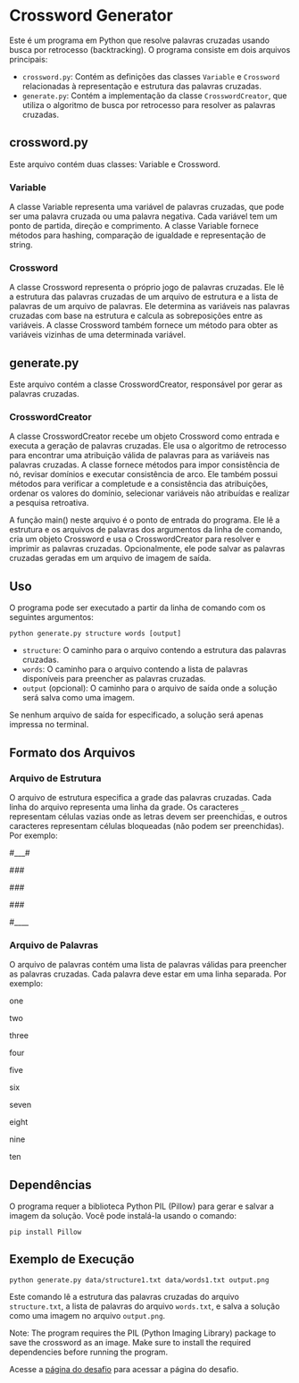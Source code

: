 # Crossword Generator

Este é um programa em Python que resolve palavras cruzadas usando busca por retrocesso (backtracking). O programa consiste em dois arquivos principais:

- `crossword.py`: Contém as definições das classes `Variable` e `Crossword` relacionadas à representação e estrutura das palavras cruzadas.
- `generate.py`: Contém a implementação da classe `CrosswordCreator`, que utiliza o algoritmo de busca por retrocesso para resolver as palavras cruzadas.

## crossword.py

Este arquivo contém duas classes: Variable e Crossword.

### Variable

A classe Variable representa uma variável de palavras cruzadas, que pode ser uma palavra cruzada ou uma palavra negativa. Cada variável tem um ponto de partida, direção e comprimento. A classe Variable fornece métodos para hashing, comparação de igualdade e representação de string.

### Crossword

A classe Crossword representa o próprio jogo de palavras cruzadas. Ele lê a estrutura das palavras cruzadas de um arquivo de estrutura e a lista de palavras de um arquivo de palavras. Ele determina as variáveis nas palavras cruzadas com base na estrutura e calcula as sobreposições entre as variáveis. A classe Crossword também fornece um método para obter as variáveis vizinhas de uma determinada variável.

## generate.py

Este arquivo contém a classe CrosswordCreator, responsável por gerar as palavras cruzadas.

### CrosswordCreator

A classe CrosswordCreator recebe um objeto Crossword como entrada e executa a geração de palavras cruzadas. Ele usa o algoritmo de retrocesso para encontrar uma atribuição válida de palavras para as variáveis nas palavras cruzadas. A classe fornece métodos para impor consistência de nó, revisar domínios e executar consistência de arco. Ele também possui métodos para verificar a completude e a consistência das atribuições, ordenar os valores do domínio, selecionar variáveis não atribuídas e realizar a pesquisa retroativa.

A função main() neste arquivo é o ponto de entrada do programa. Ele lê a estrutura e os arquivos de palavras dos argumentos da linha de comando, cria um objeto Crossword e usa o CrosswordCreator para resolver e imprimir as palavras cruzadas. Opcionalmente, ele pode salvar as palavras cruzadas geradas em um arquivo de imagem de saída.

## Uso

O programa pode ser executado a partir da linha de comando com os seguintes argumentos:

    python generate.py structure words [output]

- `structure`: O caminho para o arquivo contendo a estrutura das palavras cruzadas.
- `words`: O caminho para o arquivo contendo a lista de palavras disponíveis para preencher as palavras cruzadas.
- `output` (opcional): O caminho para o arquivo de saída onde a solução será salva como uma imagem.

Se nenhum arquivo de saída for especificado, a solução será apenas impressa no terminal.

## Formato dos Arquivos

### Arquivo de Estrutura

O arquivo de estrutura especifica a grade das palavras cruzadas. Cada linha do arquivo representa uma linha da grade. Os caracteres `_` representam células vazias onde as letras devem ser preenchidas, e outros caracteres representam células bloqueadas (não podem ser preenchidas). Por exemplo:

#___#

#_##_

#_##_

#_##_

#____

### Arquivo de Palavras

O arquivo de palavras contém uma lista de palavras válidas para preencher as palavras cruzadas. Cada palavra deve estar em uma linha separada. Por exemplo:

one

two

three

four

five

six

seven

eight

nine

ten

## Dependências

O programa requer a biblioteca Python PIL (Pillow) para gerar e salvar a imagem da solução. Você pode instalá-la usando o comando:

    pip install Pillow

## Exemplo de Execução

    python generate.py data/structure1.txt data/words1.txt output.png

Este comando lê a estrutura das palavras cruzadas do arquivo `structure.txt`, a lista de palavras do arquivo `words.txt`, e salva a solução como uma imagem no arquivo `output.png`.

Note: The program requires the PIL (Python Imaging Library) package to save the crossword as an image. Make sure to install the required dependencies before running the program.

Acesse a [página do desafio](https://cs50.harvard.edu/ai/2020/projects/3/crossword/) para acessar a página do desafio. 
